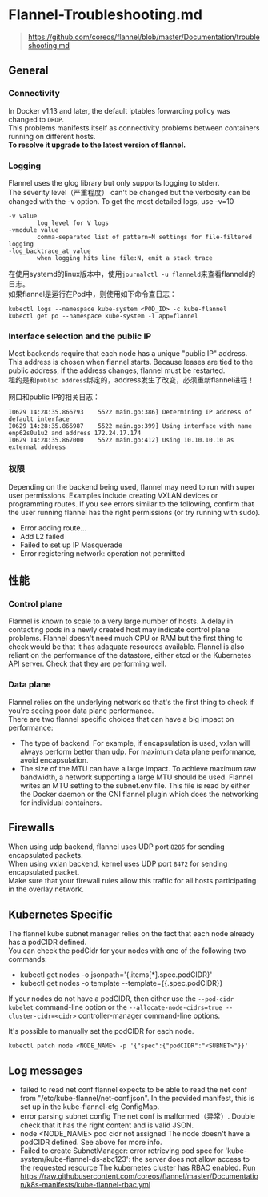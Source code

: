# Flannel-Troubleshooting.md

> https://github.com/coreos/flannel/blob/master/Documentation/troubleshooting.md  

## General

### Connectivity

In Docker v1.13 and later, the default iptables forwarding policy was changed to `DROP`.  
This problems manifests itself as connectivity problems between containers running on different hosts.  
**To resolve it upgrade to the latest version of flannel.**  

### Logging

Flannel uses the glog library but only supports logging to stderr.   
The severity level（严重程度） can't be changed but the verbosity can be changed with the -v option. 
To get the most detailed logs, use -v=10  
```
-v value
    	log level for V logs
-vmodule value
    	comma-separated list of pattern=N settings for file-filtered logging
-log_backtrace_at value
    	when logging hits line file:N, emit a stack trace
```

在使用systemd的linux版本中，使用`journalctl -u flanneld`来查看flanneld的日志。  
如果flannel是运行在Pod中，则使用如下命令查日志：  
```
kubectl logs --namespace kube-system <POD_ID> -c kube-flannel
kubectl get po --namespace kube-system -l app=flannel
```

### Interface selection and the public IP

Most backends require that each node has a unique "public IP" address. This address is chosen when flannel starts. 
Because leases are tied to the public address, if the address changes, flannel must be restarted.  
租约是和`public address`绑定的，address发生了改变，必须重新flannel进程！  

网口和public IP的相关日志：  
```
I0629 14:28:35.866793    5522 main.go:386] Determining IP address of default interface
I0629 14:28:35.866987    5522 main.go:399] Using interface with name enp62s0u1u2 and address 172.24.17.174
I0629 14:28:35.867000    5522 main.go:412] Using 10.10.10.10 as external address
```

### 权限
Depending on the backend being used, flannel may need to run with super user permissions. Examples include creating VXLAN devices or programming routes. If you see errors similar to the following, confirm that the user running flannel has the right permissions (or try running with sudo).  
- Error adding route...
- Add L2 failed
- Failed to set up IP Masquerade
- Error registering network: operation not permitted

## 性能

### Control plane
Flannel is known to scale to a very large number of hosts. A delay in contacting pods in a newly created host may indicate control plane problems. Flannel doesn't need much CPU or RAM but the first thing to check would be that it has adaquate resources available. Flannel is also reliant on the performance of the datastore, either etcd or the Kubernetes API server. Check that they are performing well.  

### Data plane
Flannel relies on the underlying network so that's the first thing to check if you're seeing poor data plane performance.  
There are two flannel specific choices that can have a big impact on performance:  
- The type of backend. For example, if encapsulation is used, vxlan will always perform better than udp. For maximum data plane performance, avoid encapsulation.  
- The size of the MTU can have a large impact. To achieve maximum raw bandwidth, a network supporting a large MTU should be used. Flannel writes an MTU setting to the subnet.env file. This file is read by either the Docker daemon or the CNI flannel plugin which does the networking for individual containers.  

## Firewalls
When using udp backend, flannel uses UDP port `8285` for sending encapsulated packets.  
When using vxlan backend, kernel uses UDP port `8472` for sending encapsulated packet.  
Make sure that your firewall rules allow this traffic for all hosts participating in the overlay network.  

## Kubernetes Specific
The flannel kube subnet manager relies on the fact that each node already has a podCIDR defined.  
You can check the podCidr for your nodes with one of the following two commands:  
- kubectl get nodes -o jsonpath='{.items[*].spec.podCIDR}'  
- kubectl get nodes -o template --template={{.spec.podCIDR}}  

If your nodes do not have a podCIDR, then either use the `--pod-cidr kubelet` command-line option or the `--allocate-node-cidrs=true --cluster-cidr=<cidr>` controller-manager command-line options.  

It's possible to manually set the podCIDR for each node.  
```
kubectl patch node <NODE_NAME> -p '{"spec":{"podCIDR":"<SUBNET>"}}'
```

## Log messages

- failed to read net conf
flannel expects to be able to read the net conf from "/etc/kube-flannel/net-conf.json". In the provided manifest, this is set up in the kube-flannel-cfg ConfigMap.  
- error parsing subnet config
The net conf is malformed（异常）. Double check that it has the right content and is valid JSON.  
- node <NODE_NAME> pod cidr not assigned
The node doesn't have a podCIDR defined. See above for more info.  
- Failed to create SubnetManager: error retrieving pod spec for 'kube-system/kube-flannel-ds-abc123': the server does not allow access to the requested resource
The kubernetes cluster has RBAC enabled. Run https://raw.githubusercontent.com/coreos/flannel/master/Documentation/k8s-manifests/kube-flannel-rbac.yml  
